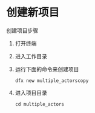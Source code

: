# 创建新项目

创建项目步骤

1. 打开终端
2. 进入工作目录
3. 运行下面的命令来创建项目

   ```text
   dfx new multiple_actorscopy
   ```

4. 进入项目目录

   ```text
   cd multiple_actors
   ```

